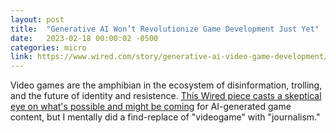 ```yaml
---
layout: post
title:  "Generative AI Won’t Revolutionize Game Development Just Yet"
date:   2023-02-18 00:00:02 -0500
categories: micro
link: https://www.wired.com/story/generative-ai-video-game-development/
---
```

Video games are the amphibian in the ecosystem of disinformation, trolling, and the future of identity and resistence. [This Wired piece casts a skeptical eye on what's possible and might be coming]({{page.link}}) for AI-generated game content, but I mentally did a find-replace of "videogame" with "journalism."